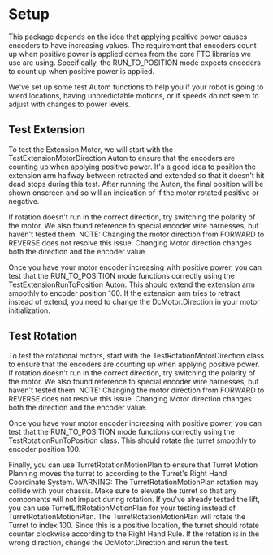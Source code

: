 # Setup
This package depends on the idea that applying positive power causes encoders to have increasing
values.  The requirement that encoders count up when positive power is applied comes from the core FTC
libraries we use are using.  Specifically, the RUN_TO_POSITION mode expects encoders to count up
when positive power is applied.

We've set up some test Autom functions to help you if your robot is going to wierd
locations, having unpredictable motions, or if speeds do not seem to adjust with changes to power
levels.


## Test Extension

To test the Extension Motor, we will start with the TestExtensionMotorDirection Auton to ensure that
the encoders are counting up when applying positive power.  It's a good idea to position the
extension arm halfway between retracted and extended so that it doesn't hit dead stops during this
test.  After running the Auton, the final position will be shown onscreen and so will an indication
of if the motor rotated positive or negative.

If rotation doesn't run in the correct direction, try switching the polarity of the motor.  We also
found reference to special encoder wire harnesses, but haven't tested them.
NOTE: Changing the motor direction from FORWARD to REVERSE does not resolve this
issue.  Changing Motor direction changes both the direction and the encoder value.

Once you have your motor encoder increasing with positive power, you can test that the
RUN_TO_POSITION mode functions correctly using the TestExtensionRunToPosition Auton.  This should
extend the extension arm smoothly to encoder position 100.  If the extension arm tries to retract
instead of extend, you need to change the DcMotor.Direction in your motor initialization.

## Test Rotation

To test the rotational motors, start with the TestRotationMotorDirection class to ensure that the
encoders are counting up when applying positive power.  If rotation doesn't run in the correct
direction, try switching the polarity of the motor.  We also found reference to special encoder wire
harnesses, but haven't tested them.
NOTE: Changing the motor direction from FORWARD to REVERSE does not resolve this
issue.  Changing Motor direction changes both the direction and the encoder value.

Once you have your motor encoder increasing with positive power, you can test that the
RUN_TO_POSITION mode functions correctly using the TestRotationRunToPosition class.  This should
rotate the turret smoothly to encoder position 100.

Finally, you can use TurretRotationMotionPlan to ensure that Turret Motion Planning moves the turret
to according to the Turret's Right Hand Coordinate System.  WARNING: The TurretRotationMotionPlan
rotation may collide with your chassis.  Make sure to elevate the turret so that any components
will not impact during rotation.  If you've already tested the lift, you can use
TurretLiftRotationMotionPlan for your testing instead of TurretRotationMotionPlan.
The TurretRotationMotionPlan will rotate the Turret to index 100.  Since this is a positive
location, the turret should rotate counter clockwise according to the Right Hand Rule.  If the
rotation is in the wrong direction, change the DcMotor.Direction and rerun the test.
